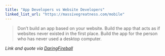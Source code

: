```yaml
---
title: "App Developers vs Website Developers"
linked_list_url: "https://massivegreatness.com/mobile"
---
```

<blockquote><p>
  Don’t build an app based on your website. Build the app that acts as if websites never existed in the first place. Build the app for the person who has never used a desktop computer.
</p></blockquote>
<p><em>Link and quote via <a href="https://daringfireball.net/linked/2012/09/23/mg-mobile">DaringFireball</a></em></p>
